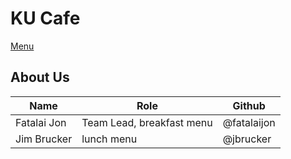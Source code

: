 # KU Cafe

[Menu](menu)

## About Us

| Name   | Role  | Github   |
|--------|-------|----------|
| Fatalai Jon | Team Lead, breakfast menu | @fatalaijon |
| Jim Brucker | lunch menu | @jbrucker |
